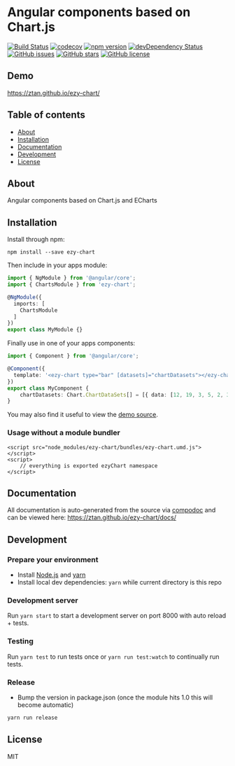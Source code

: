 # Angular components based on Chart.js
[![Build Status](https://travis-ci.org/ztan/ezy-chart.svg?branch=master)](https://travis-ci.org/ztan/ezy-chart)
[![codecov](https://codecov.io/gh/ztan/ezy-chart/branch/master/graph/badge.svg)](https://codecov.io/gh/ztan/ezy-chart)
[![npm version](https://badge.fury.io/js/ezy-chart.svg)](http://badge.fury.io/js/ezy-chart)
[![devDependency Status](https://david-dm.org/ztan/ezy-chart/dev-status.svg)](https://david-dm.org/ztan/ezy-chart?type=dev)
[![GitHub issues](https://img.shields.io/github/issues/ztan/ezy-chart.svg)](https://github.com/ztan/ezy-chart/issues)
[![GitHub stars](https://img.shields.io/github/stars/ztan/ezy-chart.svg)](https://github.com/ztan/ezy-chart/stargazers)
[![GitHub license](https://img.shields.io/badge/license-MIT-blue.svg)](https://raw.githubusercontent.com/ztan/ezy-chart/master/LICENSE)

## Demo
https://ztan.github.io/ezy-chart/

## Table of contents

- [About](#about)
- [Installation](#installation)
- [Documentation](#documentation)
- [Development](#development)
- [License](#license)

## About

Angular components based on Chart.js and ECharts

## Installation

Install through npm:
```
npm install --save ezy-chart
```

Then include in your apps module:

```typescript
import { NgModule } from '@angular/core';
import { ChartsModule } from 'ezy-chart';

@NgModule({
  imports: [
    ChartsModule
  ]
})
export class MyModule {}
```

Finally use in one of your apps components:
```typescript
import { Component } from '@angular/core';

@Component({
  template: '<ezy-chart type="bar" [datasets]="chartDatasets"></ezy-chart>'
})
export class MyComponent {
	chartDatasets: Chart.ChartDataSets[] = [{ data: [12, 19, 3, 5, 2, 3], label: 'series 1' }];
}
```

You may also find it useful to view the [demo source](https://github.com/ztan/ezy-chart/blob/master/demo/demo.component.ts).

### Usage without a module bundler
```
<script src="node_modules/ezy-chart/bundles/ezy-chart.umd.js"></script>
<script>
    // everything is exported ezyChart namespace
</script>
```

## Documentation
All documentation is auto-generated from the source via [compodoc](https://compodoc.github.io/compodoc/) and can be viewed here:
https://ztan.github.io/ezy-chart/docs/

## Development

### Prepare your environment
* Install [Node.js](http://nodejs.org/) and [yarn](https://yarnpkg.com/en/docs/install)
* Install local dev dependencies: `yarn` while current directory is this repo

### Development server
Run `yarn start` to start a development server on port 8000 with auto reload + tests.

### Testing
Run `yarn test` to run tests once or `yarn run test:watch` to continually run tests.

### Release
* Bump the version in package.json (once the module hits 1.0 this will become automatic)
```bash
yarn run release
```

## License

MIT
